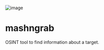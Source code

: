 ![image](https://user-images.githubusercontent.com/76825589/135724050-6a12cd80-f5a0-491b-92a5-8eedaf3c278a.png)


# mashngrab
OSINT tool to find information about a target.
